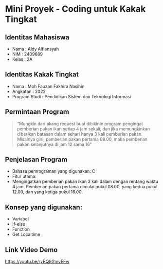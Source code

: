 # Mini Proyek - Coding untuk Kakak Tingkat
## Identitas Mahasiswa
- Nama : Aldy Alfiansyah
- NIM : 2409689
- Kelas : 2A


## Identitas Kakak Tingkat
- Nama : Moh Fauzan Fakhira Nasihin
- Angkatan : 2022
- Program Studi : Pendidikan Sistem dan Teknologi Informasi


## Permintaan Program
> “Mungkin dari akang request buat dibikinin program pengingat pemberian pakan ikan setiap 4 jam sekali, dan jika memungkinkan diberikan batasan dalam sehari hanya 3 kali pemberian pakan. Misalnya gini, pemberian pakan pertama 08.00, maka pemberian pakan selanjutnya di jam 12 sama 16”


## Penjelasan Program
- Bahasa pemrograman yang digunakan: C
- Fitur utama:
 - Mengingatkan pemberian pakan ikan 3 kali dalam dengan rentang waktu 4 jam. Pemberian pakan pertama dimulai pukul 08.00, yang kedua pukul 12.00, dan yang ketiga pukul 16.00.


## Konsep yang digunakan:
 - Variabel
 - If-else
 - Function
 - Get Localtime

 
## Link Video Demo
https://youtu.be/ryBQ9GmvEFw
